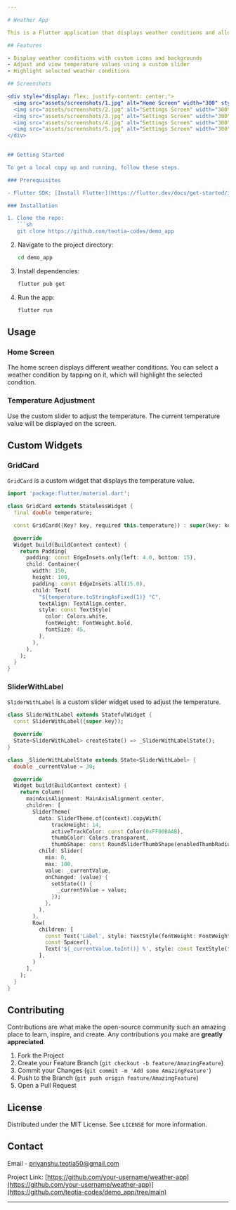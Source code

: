 ```yaml
---

# Weather App

This is a Flutter application that displays weather conditions and allows users to adjust and view temperature values using custom widgets.

## Features

- Display weather conditions with custom icons and backgrounds
- Adjust and view temperature values using a custom slider
- Highlight selected weather conditions

## Screenshots

<div style="display: flex; justify-content: center;">
  <img src="assets/screenshots/1.jpg" alt="Home Screen" width="300" style="margin-right: 10px;" />
  <img src="assets/screenshots/2.jpg" alt="Settings Screen" width="300" />
  <img src="assets/screenshots/3.jpg" alt="Settings Screen" width="300" />
  <img src="assets/screenshots/4.jpg" alt="Settings Screen" width="300" />
  <img src="assets/screenshots/5.jpg" alt="Settings Screen" width="300" />
</div>
  

## Getting Started

To get a local copy up and running, follow these steps.

### Prerequisites

- Flutter SDK: [Install Flutter](https://flutter.dev/docs/get-started/install)

### Installation

1. Clone the repo:
   ```sh
   git clone https://github.com/teotia-codes/demo_app
   ```
2. Navigate to the project directory:
   ```sh
   cd demo_app
   ```
3. Install dependencies:
   ```sh
   flutter pub get
   ```
4. Run the app:
   ```sh
   flutter run
   ```

## Usage

### Home Screen

The home screen displays different weather conditions. You can select a weather condition by tapping on it, which will highlight the selected condition.

### Temperature Adjustment

Use the custom slider to adjust the temperature. The current temperature value will be displayed on the screen.

## Custom Widgets

### GridCard

`GridCard` is a custom widget that displays the temperature value. 

```dart
import 'package:flutter/material.dart';

class GridCard extends StatelessWidget {
  final double temperature;

  const GridCard({Key? key, required this.temperature}) : super(key: key);

  @override
  Widget build(BuildContext context) {
    return Padding(
      padding: const EdgeInsets.only(left: 4.0, bottom: 15),
      child: Container(
        width: 150,
        height: 100,
        padding: const EdgeInsets.all(15.0),
        child: Text(
          "${temperature.toStringAsFixed(1)} °C",
          textAlign: TextAlign.center,
          style: const TextStyle(
            color: Colors.white,
            fontWeight: FontWeight.bold,
            fontSize: 45,
          ),
        ),
      ),
    );
  }
}
```

### SliderWithLabel

`SliderWithLabel` is a custom slider widget used to adjust the temperature.

```dart
class SliderWithLabel extends StatefulWidget {
  const SliderWithLabel({super.key});

  @override
  State<SliderWithLabel> createState() => _SliderWithLabelState();
}

class _SliderWithLabelState extends State<SliderWithLabel> {
  double _currentValue = 30;

  @override
  Widget build(BuildContext context) {
    return Column(
      mainAxisAlignment: MainAxisAlignment.center,
      children: [
        SliderTheme(
          data: SliderTheme.of(context).copyWith(
              trackHeight: 14,
              activeTrackColor: const Color(0xFF00BAAB),
              thumbColor: Colors.transparent,
              thumbShape: const RoundSliderThumbShape(enabledThumbRadius: 0.0)),
          child: Slider(
            min: 0,
            max: 100,
            value: _currentValue,
            onChanged: (value) {
              setState(() {
                _currentValue = value;
              });
            },
          ),
        ),
        Row(
          children: [
            const Text('Label', style: TextStyle(fontWeight: FontWeight.bold)),
            const Spacer(),
            Text('${_currentValue.toInt()} %', style: const TextStyle(fontWeight: FontWeight.w500))
          ],
        )
      ],
    );
  }
}
```

## Contributing

Contributions are what make the open-source community such an amazing place to learn, inspire, and create. Any contributions you make are **greatly appreciated**.

1. Fork the Project
2. Create your Feature Branch (`git checkout -b feature/AmazingFeature`)
3. Commit your Changes (`git commit -m 'Add some AmazingFeature'`)
4. Push to the Branch (`git push origin feature/AmazingFeature`)
5. Open a Pull Request

## License

Distributed under the MIT License. See `LICENSE` for more information.

## Contact

Email -  priyanshu.teotia50@gmail.com

Project Link: [https://github.com/your-username/weather-app](https://github.com/your-username/weather-app)](https://github.com/teotia-codes/demo_app/tree/main)

---
```



